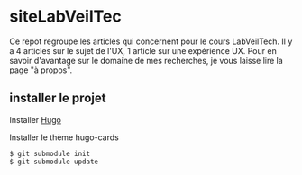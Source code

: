 # siteLabVeilTec

Ce repot regroupe les articles qui concernent pour le cours LabVeilTech. Il y a 4 articles sur le sujet de l'UX, 1 article sur une expérience UX. Pour en savoir d'avantage sur le domaine de mes recherches, je vous laisse lire la page "à propos".


## installer le projet

Installer [Hugo](https://gohugo.io)

Installer le thème hugo-cards
```
$ git submodule init
$ git submodule update
```

